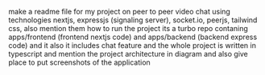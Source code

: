make a readme file for my project on peer to peer video chat using technologies nextjs, expressjs (signaling server), socket.io, peerjs, tailwind css, also mention them how to run the project its a turbo repo contaning apps/frontend (frontend nextjs code) and apps/backend (backend express code) and it also it includes chat feature and the whole project is written in typescript and mention the project architecture in diagram and also give place to put screenshots of the application
